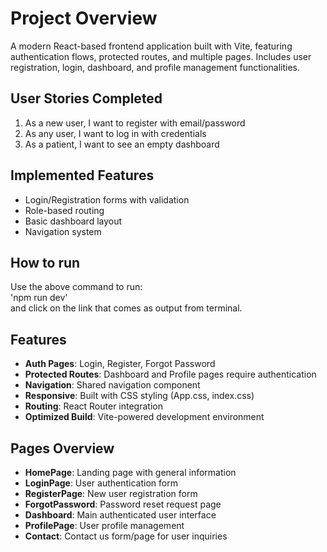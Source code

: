 # Project Overview
A modern React-based frontend application built with Vite, featuring authentication flows, protected routes, and multiple pages. Includes user registration, login, dashboard, and profile management functionalities.

## User Stories Completed
1. As a new user, I want to register with email/password
2. As any user, I want to log in with credentials
3. As a patient, I want to see an empty dashboard

## Implemented Features
- Login/Registration forms with validation
- Role-based routing
- Basic dashboard layout
- Navigation system

## How to run 
Use the above command to run:<br>
'npm run dev' 
<br>
and click on the link that comes as output from terminal.

## Features
- **Auth Pages**: Login, Register, Forgot Password
- **Protected Routes**: Dashboard and Profile pages require authentication
- **Navigation**: Shared navigation component
- **Responsive**: Built with CSS styling (App.css, index.css)
- **Routing**: React Router integration
- **Optimized Build**: Vite-powered development environment

## Pages Overview
- **HomePage**: Landing page with general information
- **LoginPage**: User authentication form
- **RegisterPage**: New user registration form
- **ForgotPassword**: Password reset request page
- **Dashboard**: Main authenticated user interface
- **ProfilePage**: User profile management
- **Contact**: Contact us form/page for user inquiries
